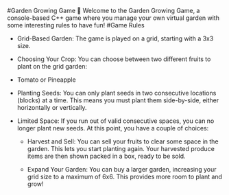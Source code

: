 #Garden Growing Game 🌳
Welcome to the Garden Growing Game, a console-based C++ game where you manage your own virtual garden with some interesting rules to have fun!
#Game Rules
- Grid-Based Garden: The game is played on a grid, starting with a 3x3 size.
- Choosing Your Crop: You can choose between two different fruits to plant on the grid garden:
- Tomato or Pineapple
- Planting Seeds: You can only plant seeds in two consecutive locations (blocks) at a time. This means you must plant them side-by-side, either horizontally or vertically.
- Limited Space: If you run out of valid consecutive spaces, you can no longer plant new seeds. At this point, you have a couple of choices:

	- Harvest and Sell: You can sell your fruits to clear some space in the garden. This lets you start planting again. Your      harvested produce items are then shown packed in a box, ready to be sold.

 	- Expand Your Garden: You can buy a larger garden, increasing your grid size to a maximum of 6x6. This provides more room to plant and grow!

